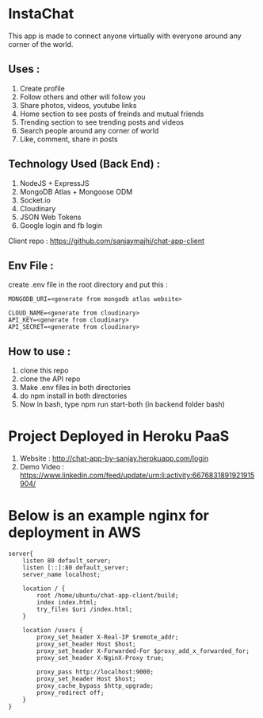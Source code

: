 # InstaChat

This app is made to connect anyone virtually with everyone around any corner of the world.

## Uses : 
1. Create profile
2. Follow others and other will follow you
3. Share photos, videos, youtube links
4. Home section to see posts of freinds and mutual friends
5. Trending section to see trending posts and videos
6. Search people around any corner of world
7. Like, comment, share in posts

## Technology Used (Back End) : 

1. NodeJS + ExpressJS
2. MongoDB Atlas + Mongoose ODM
3. Socket.io
4. Cloudinary
5. JSON Web Tokens
6. Google login and fb login

Client repo : https://github.com/sanjaymajhi/chat-app-client

## Env File : 
create .env file in the root directory and put this :
```
MONGODB_URI=<generate from mongodb atlas website>

CLOUD_NAME=<generate from cloudinary>
API_KEY=<generate from cloudinary>
API_SECRET=<generate from cloudinary>
```

## How to use : 
1. clone this repo
2. clone the API repo
3. Make .env files in both directories
4. do npm install in both directories
5. Now in bash, type npm run start-both (in backend folder bash)

# Project Deployed in Heroku PaaS

1. Website : http://chat-app-by-sanjay.herokuapp.com/login
2. Demo Video : https://www.linkedin.com/feed/update/urn:li:activity:6676831891921915904/


# Below is an example nginx for deployment in AWS

```
server{
    listen 80 default_server;
    listen [::]:80 default_server;
    server_name localhost;

    location / {
        root /home/ubuntu/chat-app-client/build;
        index index.html;
        try_files $uri /index.html;
    }

    location /users {
        proxy_set_header X-Real-IP $remote_addr;
        proxy_set_header Host $host;
        proxy_set_header X-Forwarded-For $proxy_add_x_forwarded_for;
        proxy_set_header X-NginX-Proxy true;

        proxy_pass http://localhost:9000;
        proxy_set_header Host $host;
        proxy_cache_bypass $http_upgrade;
        proxy_redirect off;
    }
}
```
